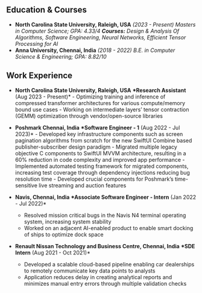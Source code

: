 ## Education & Courses

- **North Carolina State University, Raleigh, USA** _(2023 - Present)_
  _Masters in Computer Science; GPA: 4.33/4_
  **_Courses:_** _Design & Analysis Of Algorithms, Software Engineering, Neural Networks, Efficient Tensor Processing for AI_
- **Anna University, Chennai, India** _(2018 - 2022)_
  _B.E. in Computer Science & Engineering; GPA: 8.82/10_

## Work Experience

- **North Carolina State University, Raleigh, USA**
  **\*Research Assistant** (Aug 2023 - Present)\* - Optimizing training and inference of compressed transformer architectures for various compute/memory bound use cases - Working on intermediate layers’ tensor contraction (GEMM) optimization through vendor/open-source libraries

- **Poshmark Chennai, India**
  **\*Software Engineer - 1** (Aug 2022 - Jul 2023)\* - Developed key infrastructure components such as screen pagination algorithms from scratch for the new SwiftUI Combine based publisher-subscriber design paradigm - Migrated multiple legacy objective C components to SwiftUI MVVM architecture, resulting in a 60% reduction in code complexity and improved app performance - Implemented automated testing framework for migrated components, increasing test coverage through dependency injections reducing bug resolution time - Developed crucial components for Poshmark’s time-sensitive live streaming and auction features

- **Navis, Chennai, India**
  **\*Associate Software Engineer - Intern** (Jan 2022 - Jul 2022)\*
  - Resolved mission critical bugs in the Navis N4 terminal operating system, increasing system stability
  - Worked on an adjacent AI-enabled product to enable smart docking of ships to optimize dock space
- **Renault Nissan Technology and Business Centre, Chennai, India**
  **\*SDE Intern** (Aug 2021 - Oct 2021)\*
  - Developed a scalable cloud-based pipeline enabling car dealerships to remotely communicate key data points to analysts
  - Application reduces delay in creating analytical reports and minimizes manual entry errors through multiple validation checks

<!-- <h4 style="margin:0 10px 0;">Journal Reviewers</h4>

<ul style="margin:0 0 20px;">
  <li><a href="https://www.computer.org/csdl/journal/tp"><autocolor>IEEE Transactions on Pattern Analysis and Machine Intelligence (TPAMI)</autocolor></a></li>
  <li><a href="https://www.springer.com/journal/11263"><autocolor>International Journal of Computer Vision (IJCV)</autocolor></a></li>
</ul> -->
